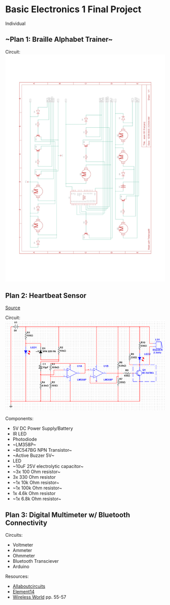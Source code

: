 # Basic Electronics 1 Final Project
Individual



## ~Plan 1: Braille Alphabet Trainer~

Circuit:
![Circuit](https://github.com/zycrus/ecen-1-final-project/blob/main/Braille%20Alphabet%20Trainer.jpg)

## Plan 2: Heartbeat Sensor
[Source](https://www.electronicshub.org/heartbeat-sensor-using-arduino-heart-rate-monitor/#:~:text=A%20simple%20Heartbeat%20Sensor%20consists,the%20signal%20to%20a%20Microcontroller.)


Circuit:
![Circuit](https://github.com/zycrus/ecen-1-final-project/blob/main/oximeter.PNG)

Components:
- 5V DC Power Supply/Battery
- IR LED
- Photodiode
- ~LM358P~
- ~BC547BG NPN Transistor~
- ~Active Buzzer 5V~
- LED
- ~10uF 25V electrolytic capacitor~
- ~3x 100 Ohm resistor~
- 3x 330 Ohm resistor
- ~1x 10k Ohm resistor~
- ~1x 100k Ohm resistor~
- 1x 4.6k Ohm resistor
- ~1x 6.8k Ohm resistor~

## Plan 3: Digital Multimeter w/ Bluetooth Connectivity

Circuits:
- Voltmeter
- Ammeter
- Ohmmeter
- Bluetooth Transciever
- Arduino

Resources:
- [Allaboutcircuits](https://www.allaboutcircuits.com/textbook/experiments/chpt-3/make-your-own-multimeter/)
- [Element14](https://community.element14.com/challenges-projects/element14-presents/project-videos/w/documents/5201/episode-483-diy-miniature-multimeter?CMP=SOM-YOUTUBE-PRG-E14PRESENTS-EP483-DIY-MINIATURE-MULTIMETER-COMM)
- [Wireless World](http://www.americanradiohistory.com/Archive-Wireless-World/70s/Wireless-World-1973-03.pdf) pp. 55-57
